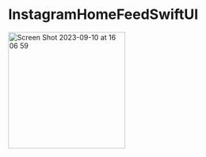 # InstagramHomeFeedSwiftUI
<img width="236" alt="Screen Shot 2023-09-10 at 16 06 59" src="https://github.com/bedirhanayydin/InstagramHomeFeedSwiftUI/assets/58737803/73c6bfb5-2bd0-4668-9bb7-b8618ef84848">
